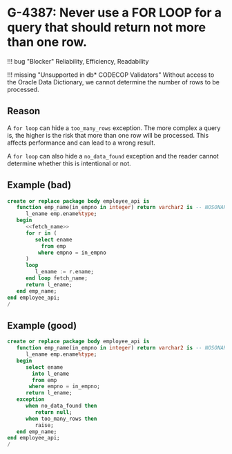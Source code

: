 # G-4387: Never use a FOR LOOP for a query that should return not more than one row.

!!! bug "Blocker"
    Reliability, Efficiency, Readability

!!! missing "Unsupported in db\* CODECOP Validators"
    Without access to the Oracle Data Dictionary, we cannot determine the number of rows to be processed.

## Reason

A `for loop` can hide a `too_many_rows` exception. The more complex a query is, the higher is the risk that more than one row will be processed.
This affects performance and can lead to a wrong result. 

A `for loop` can also hide a `no_data_found` exception and the reader cannot determine whether this is intentional or not.

## Example (bad)

``` sql
create or replace package body employee_api is
   function emp_name(in_empno in integer) return varchar2 is -- NOSONAR: non-deterministic
      l_ename emp.ename%type;
   begin
      <<fetch_name>>
      for r in (
         select ename
           from emp
          where empno = in_empno
      )
      loop
         l_ename := r.ename;
      end loop fetch_name;
      return l_ename;
   end emp_name;
end employee_api;
/
```

## Example (good)

``` sql
create or replace package body employee_api is
   function emp_name(in_empno in integer) return varchar2 is -- NOSONAR: non-deterministic
      l_ename emp.ename%type;
   begin
      select ename
        into l_ename
        from emp
       where empno = in_empno;
      return l_ename;
   exception
      when no_data_found then
         return null;
      when too_many_rows then
         raise;
   end emp_name;
end employee_api;
/
```